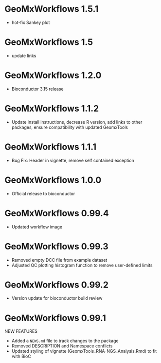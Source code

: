 # GeoMxWorkflows 1.5.1

* hot-fix Sankey plot

# GeoMxWorkflows 1.5

* update links

# GeoMxWorkflows 1.2.0

* Bioconductor 3.15 release

# GeoMxWorkflows 1.1.2

* Update install instructions, decrease R version, add links to other packages, ensure compatibility with updated GeomxTools

# GeoMxWorkflows 1.1.1

* Bug Fix: Header in vignette, remove self contained exception

# GeoMxWorkflows 1.0.0

* Official release to bioconductor

# GeoMxWorkflows 0.99.4

* Updated workflow image

# GeoMxWorkflows 0.99.3

* Removed empty DCC file from example dataset
* Adjusted QC plotting histogram function to remove user-defined limits

# GeoMxWorkflows 0.99.2

* Version update for bioconductor build review

# GeoMxWorkflows 0.99.1

NEW FEATURES

* Added a `NEWS.md` file to track changes to the package
* Removed DESCRIPTION and Namespace conflicts
* Updated styling of vignette (GeomxTools_RNA-NGS_Analysis.Rmd) to fit with BioC
